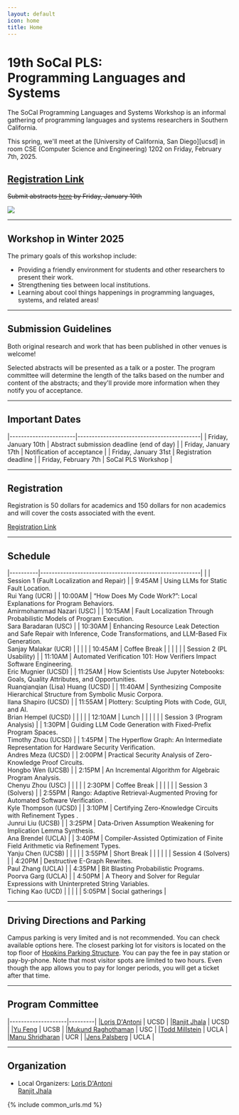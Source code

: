 ```yaml
---
layout: default
icon: home
title: Home
---
```


# 19th SoCal PLS: <br> Programming Languages and Systems

The SoCal Programming Languages and Systems Workshop is an informal gathering of
programming languages and systems researchers in Southern California.

This spring, we'll meet at the [University of California, San Diego][ucsd] in room CSE (Computer Science and Engineering) 1202 on
Friday, February 7th, 2025.

## [Registration Link](https://www.eventbrite.com/e/1146554438189) ##

<s> Submit abstracts [here](https://docs.google.com/forms/d/e/1FAIpQLSf2X31DYMV4r3mbJvN0dsblQHaJ_ljmBfgc8zFcVxRX2XX1bg/viewform?pli=1) by Friday, January 10th </s>

<img src="https://www.everydaycalifornia.com/cdn/shop/articles/unnamed_be0d7cf0-c8fc-4196-b3f3-2f8cc523de71.jpg?v=1664907751&width=1400">

---

## Workshop in Winter 2025

The primary goals of this workshop include:

* Providing a friendly environment for students and other researchers to present
  their work.
* Strengthening ties between local institutions.
* Learning about cool things happenings in programming languages, systems, and related areas!

---

## Submission Guidelines

Both original research and work that has been published in other venues is welcome!

Selected abstracts will be presented as a talk or a poster. The program
committee will determine the length of the talks based on the number and content
of the abstracts; and they'll provide more information when they notify you of
acceptance.

---

## Important Dates

|-----------------------|-------------------------------------------|
| Friday, January 10th  | Abstract submission deadline (end of day) |
| Friday, January 17th  | Notification of acceptance                |
| Friday, January 31st  | Registration deadline                     |
| Friday, February 7th  | SoCal PLS Workshop                        |

---

## Registration

Registration is 50 dollars for academics and 150 dollars for non academics and will cover the costs associated with the event.

[Registration Link](www.eventbrite.com/e/1146554438189)

---


## Schedule

|----------|--------------------------------------------------------|
|          | Session 1 (Fault Localization and Repair)               |
| 9:45AM   | Using LLMs for Static Fault Location. <br> Rui Yang (UCR) |
| 10:00AM  | “How Does My Code Work?”: Local Explanations for Program Behaviors. <br> Amirmohammad Nazari (USC)  |
| 10:15AM  | Fault Localization Through Probabilistic Models of Program Execution. <br> Sara Baradaran (USC) |
| 10:30AM  | Enhancing Resource Leak Detection and Safe Repair with Inference, Code Transformations, and LLM-Based Fix Generation. <br> Sanjay Malakar (UCR) |
|          |                                                        |
| 10:45AM  | Coffee Break |
|          |                                                        |
|          | Session 2 (PL Usability)               |
| 11:10AM  | Automated Verification 101: How Verifiers Impact Software Engineering. <br> Eric Mugnier (UCSD) |
| 11:25AM  | How Scientists Use Jupyter Notebooks: Goals, Quality Attributes, and Opportunities. <br> Ruanqianqian (Lisa) Huang (UCSD) |
| 11:40AM  | Synthesizing Composite Hierarchical Structure from Symbolic Music Corpora. <br> Ilana Shapiro (UCSD) |
| 11:55AM  | Plottery: Sculpting Plots with Code, GUI, and AI. <br> Brian Hempel (UCSD) |
|          |                                                        |
| 12:10AM  | Lunch                                                  |
|          |                                                        |
|          | Session 3 (Program Analysis)                                   |
| 1:30PM   | Guiding LLM Code Generation with Fixed-Prefix Program Spaces. <br> Timothy Zhou (UCSD) |
| 1:45PM   | The Hyperflow Graph: An Intermediate Representation for Hardware Security Verification. <br> Andres Meza (UCSD) |
| 2:00PM   | Practical Security Analysis of Zero-Knowledge Proof Circuits. <br> Hongbo Wen (UCSB) |
| 2:15PM   | An Incremental Algorithm for Algebraic Program Analysis. <br> Chenyu Zhou (USC) |
|          |                                                        |
| 2:30PM   | Coffee Break                                           |
|          |                                                        |
|          | Session 3 (Solvers)                              |
| 2:55PM   | Rango: Adaptive Retrieval-Augmented Proving for Automated Software Verification . <br> Kyle Thompson (UCSD) |
| 3:10PM   | Certifying Zero-Knowledge Circuits with Refinement Types . <br> Junrui Liu (UCSB) |
| 3:25PM   | Data-Driven Assumption Weakening for Implication Lemma Synthesis. <br> Ana Brendel (UCLA) |
| 3:40PM   | Compiler-Assisted Optimization of Finite Field Arithmetic via Refinement Types. <br> Yanju Chen (UCSB)  |
|          |                                                        |
| 3:55PM   | Short Break                                           |
|          |                                                        |
|          | Session 4 (Solvers)            |
| 4:20PM   | Destructive E-Graph Rewrites. <br> Paul Zhang (UCLA)  |
| 4:35PM   | Bit Blasting Probabilistic Programs. <br> Poorva Garg (UCLA) |
| 4:50PM   | A Theory and Solver for Regular Expressions with Uninterpreted String Variables. <br> Tiching Kao (UCD)  |
|          |                                     |
| 5:05PM   |  Social gatherings                  |


---

## Driving Directions and Parking

Campus parking is very limited and is not recommended. You can check available options here. The closest parking lot for visitors is located on the top floor of [Hopkins Parking Structure](https://www.google.com/maps/place/Hopkins+Parking/@32.8837791,-117.2419775,17z/data=!3m1!4b1!4m6!3m5!1s0x80dc06c1e6156103:0xc6690b999c002d97!8m2!3d32.8837791!4d-117.2394026!16s%2Fg%2F1jky0r__3?entry=tts). You can pay the fee in pay station or pay-by-phone. Note that most visitor spots are limited to two hours. Even though the app allows you to pay for longer periods, you will get a ticket after that time.



---

## Program Committee

|--------------------|---------|
|[Loris D'Antoni](https://cseweb.ucsd.edu/~ldantoni/)               | UCSD     |
|[Ranjit Jhala](https://ranjitjhala.github.io/) | UCSD  |
|[Yu Feng](https://fredfeng.github.io/) | UCSB  |
|[Mukund Raghothaman](https://r-mukund.github.io/) | USC |
|[Todd Millstein](http://web.cs.ucla.edu/~todd/) | UCLA  |
|[Manu Shridharan](https://manu.sridharan.net/) | UCR  |
|[Jens Palsberg](https://web.cs.ucla.edu/~palsberg/) | UCLA  |

---


## Organization

<!--* Mailing List: socal@lists.ucla.edu
  [(subscribe)](http://lists.ucla.edu/cgi-bin/mailman/listinfo/socal)
  -->  
* Local Organizers:
  [Loris D'Antoni](https://cseweb.ucsd.edu/~ldantoni/)  
[Ranjit Jhala](https://ranjitjhala.github.io/)  

{% include common_urls.md %}
